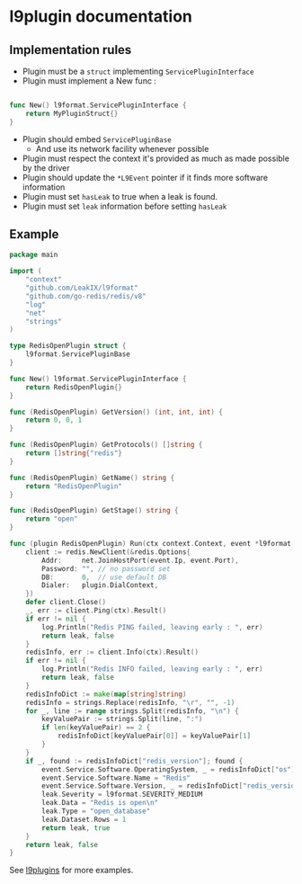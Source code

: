# l9plugin documentation

## Implementation rules

- Plugin must be a `struct` implementing `ServicePluginInterface`
- Plugin must implement a New func :
```go 

func New() l9format.ServicePluginInterface {
	return MyPluginStruct{}
}
```
- Plugin should embed  `ServicePluginBase`
  - And use its network facility whenever possible
- Plugin must respect the context it's provided as much as made possible by the driver
- Plugin should update the `*L9Event` pointer if it finds more software information
- Plugin must set `hasLeak` to true when a leak is found.
- Plugin must set `leak` information before setting `hasLeak`

## Example

```go
package main

import (
	"context"
	"github.com/LeakIX/l9format"
	"github.com/go-redis/redis/v8"
	"log"
	"net"
	"strings"
)

type RedisOpenPlugin struct {
	l9format.ServicePluginBase
}

func New() l9format.ServicePluginInterface {
	return RedisOpenPlugin{}
}

func (RedisOpenPlugin) GetVersion() (int, int, int) {
	return 0, 0, 1
}

func (RedisOpenPlugin) GetProtocols() []string {
	return []string{"redis"}
}

func (RedisOpenPlugin) GetName() string {
	return "RedisOpenPlugin"
}

func (RedisOpenPlugin) GetStage() string {
	return "open"
}

func (plugin RedisOpenPlugin) Run(ctx context.Context, event *l9format.L9Event) (leak l9format.L9LeakEvent, hasLeak bool) {
	client := redis.NewClient(&redis.Options{
		Addr:     net.JoinHostPort(event.Ip, event.Port),
		Password: "", // no password set
		DB:       0,  // use default DB
		Dialer:   plugin.DialContext,
	})
	defer client.Close()
	_, err := client.Ping(ctx).Result()
	if err != nil {
		log.Println("Redis PING failed, leaving early : ", err)
		return leak, false
	}
	redisInfo, err := client.Info(ctx).Result()
	if err != nil {
		log.Println("Redis INFO failed, leaving early : ", err)
		return leak, false
	}
	redisInfoDict := make(map[string]string)
	redisInfo = strings.Replace(redisInfo, "\r", "", -1)
	for _, line := range strings.Split(redisInfo, "\n") {
		keyValuePair := strings.Split(line, ":")
		if len(keyValuePair) == 2 {
			redisInfoDict[keyValuePair[0]] = keyValuePair[1]
		}
	}
	if _, found := redisInfoDict["redis_version"]; found {
		event.Service.Software.OperatingSystem, _ = redisInfoDict["os"]
		event.Service.Software.Name = "Redis"
		event.Service.Software.Version, _ = redisInfoDict["redis_version"]
		leak.Severity = l9format.SEVERITY_MEDIUM
		leak.Data = "Redis is open\n"
		leak.Type = "open_database"
		leak.Dataset.Rows = 1
		return leak, true
	}
	return leak, false
}
```

See [l9plugins](https://github.com/LeakIX/l9plugins) for more examples.